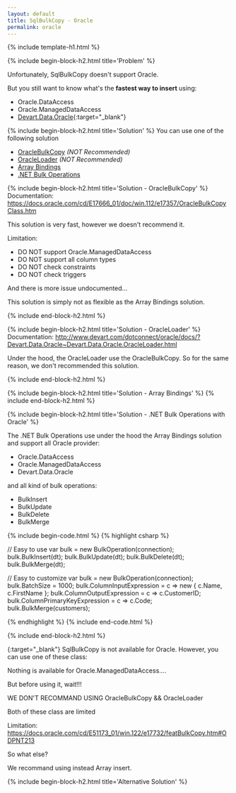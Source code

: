 ```yaml
---
layout: default
title: SqlBulkCopy - Oracle
permalink: oracle
---
```


{% include template-h1.html %}

{% include begin-block-h2.html title='Problem' %}

Unfortunately, SqlBulkCopy doesn't support Oracle.

But you still want to know what's the **fastest way to insert** using:

- Oracle.DataAccess
- Oracle.ManagedDataAccess
- [Devart.Data.Oracle](https://www.devart.com/dotconnect/oracle/){:target="_blank"}

{% include begin-block-h2.html title='Solution' %}
You can use one of the following solution

- [OracleBulkCopy](solution-oraclebulkcopy) _(NOT Recommended)_
- [OracleLoader](solution-oracleloader) _(NOT Recommended)_
- [Array Bindings](solution-array-bindings)
- [.NET Bulk Operations](solution-net-bulk-operations)


{% include begin-block-h2.html title='Solution - OracleBulkCopy' %}
Documentation: https://docs.oracle.com/cd/E17666_01/doc/win.112/e17357/OracleBulkCopyClass.htm

This solution is very fast, however we doesn't recommend it.

Limitation:

- DO NOT support Oracle.ManagedDataAccess
- DO NOT support all column types
- DO NOT check constraints
- DO NOT check triggers

And there is more issue undocumented...

This solution is simply not as flexible as the Array Bindings solution.

{% include end-block-h2.html %}

{% include begin-block-h2.html title='Solution - OracleLoader' %}
Documentation: http://www.devart.com/dotconnect/oracle/docs/?Devart.Data.Oracle~Devart.Data.Oracle.OracleLoader.html

Under the hood, the OracleLoader use the OracleBulkCopy. So for the same reason, we don't recommended this solution.

{% include end-block-h2.html %}

{% include begin-block-h2.html title='Solution - Array Bindings' %}
{% include end-block-h2.html %}

{% include begin-block-h2.html title='Solution - .NET Bulk Operations with Oracle' %}

The .NET Bulk Operations use under the hood the Array Bindings solution and support all Oracle provider:

- Oracle.DataAccess
- Oracle.ManagedDataAccess
- Devart.Data.Oracle


and all kind of bulk operations:
- BulkInsert
- BulkUpdate
- BulkDelete
- BulkMerge

{% include begin-code.html %}
{% highlight csharp %}

// Easy to use
var bulk = new BulkOperation(connection);
bulk.BulkInsert(dt);
bulk.BulkUpdate(dt);
bulk.BulkDelete(dt);
bulk.BulkMerge(dt);

// Easy to customize
var bulk = new BulkOperation<Customer>(connection);
bulk.BatchSize = 1000;
bulk.ColumnInputExpression = c => new { c.Name,  c.FirstName };
bulk.ColumnOutputExpression = c => c.CustomerID;
bulk.ColumnPrimaryKeyExpression = c => c.Code;
bulk.BulkMerge(customers);

{% endhighlight %}
{% include end-code.html %}

{% include end-block-h2.html %}




{:target="_blank"}
SqlBulkCopy is not available for Oracle. However, you can use one of these class:



Nothing is available for Oracle.ManagedDataAccess....

But before using it, wait!!!

WE DON'T RECOMMAND USING OracleBulkCopy && OracleLoader

Both of these class are limited

Limitation: https://docs.oracle.com/cd/E51173_01/win.122/e17732/featBulkCopy.htm#ODPNT213

So what else?

We recommand using instead Array insert.

{% include begin-block-h2.html title='Alternative Solution' %}

